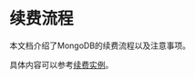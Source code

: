 # 续费流程

本文档介绍了MongoDB的续费流程以及注意事项。

具体内容可以参考[续费实例](https://github.com/jdcloudcom/cn/blob/master/documentation/Cloud-Database-and-Cache/MongoDB/Operation-Guide/Instance-Management/Renewal-Instructions.md)。
